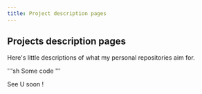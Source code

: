 ```yaml
---
title: Project description pages
---
```


## Projects description pages

Here's little descriptions of what my personal repositories aim for.

'''sh
Some code
'''

See U soon !
